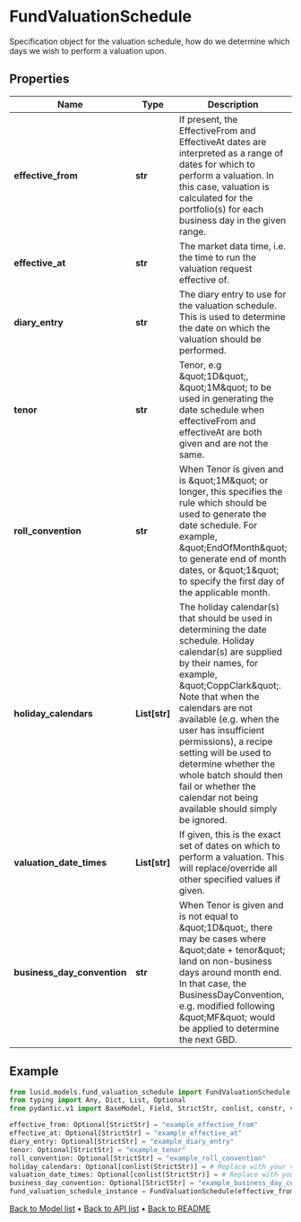 # FundValuationSchedule

Specification object for the valuation schedule, how do we determine which days we wish to perform a valuation upon.
## Properties
Name | Type | Description | Notes
------------ | ------------- | ------------- | -------------
**effective_from** | **str** | If present, the EffectiveFrom and EffectiveAt dates are interpreted as a range of dates for which to perform a valuation.  In this case, valuation is calculated for the portfolio(s) for each business day in the given range. | [optional] 
**effective_at** | **str** | The market data time, i.e. the time to run the valuation request effective of. | [optional] 
**diary_entry** | **str** | The diary entry to use for the valuation schedule. This is used to determine the date on which the valuation should be performed. | [optional] 
**tenor** | **str** | Tenor, e.g \&quot;1D\&quot;, \&quot;1M\&quot; to be used in generating the date schedule when effectiveFrom and effectiveAt are both given and are not the same. | [optional] 
**roll_convention** | **str** | When Tenor is given and is \&quot;1M\&quot; or longer, this specifies the rule which should be used to generate the date schedule.  For example, \&quot;EndOfMonth\&quot; to generate end of month dates, or \&quot;1\&quot; to specify the first day of the applicable month. | [optional] 
**holiday_calendars** | **List[str]** | The holiday calendar(s) that should be used in determining the date schedule.  Holiday calendar(s) are supplied by their names, for example, \&quot;CoppClark\&quot;.  Note that when the calendars are not available (e.g. when the user has insufficient permissions),  a recipe setting will be used to determine whether the whole batch should then fail or whether the calendar not being available should simply be ignored. | [optional] 
**valuation_date_times** | **List[str]** | If given, this is the exact set of dates on which to perform a valuation. This will replace/override all other specified values if given. | [optional] 
**business_day_convention** | **str** | When Tenor is given and is not equal to \&quot;1D\&quot;, there may be cases where \&quot;date + tenor\&quot; land on non-business days around month end.  In that case, the BusinessDayConvention, e.g. modified following \&quot;MF\&quot; would be applied to determine the next GBD. | [optional] 
## Example

```python
from lusid.models.fund_valuation_schedule import FundValuationSchedule
from typing import Any, Dict, List, Optional
from pydantic.v1 import BaseModel, Field, StrictStr, conlist, constr, validator

effective_from: Optional[StrictStr] = "example_effective_from"
effective_at: Optional[StrictStr] = "example_effective_at"
diary_entry: Optional[StrictStr] = "example_diary_entry"
tenor: Optional[StrictStr] = "example_tenor"
roll_convention: Optional[StrictStr] = "example_roll_convention"
holiday_calendars: Optional[conlist(StrictStr)] = # Replace with your value
valuation_date_times: Optional[conlist(StrictStr)] = # Replace with your value
business_day_convention: Optional[StrictStr] = "example_business_day_convention"
fund_valuation_schedule_instance = FundValuationSchedule(effective_from=effective_from, effective_at=effective_at, diary_entry=diary_entry, tenor=tenor, roll_convention=roll_convention, holiday_calendars=holiday_calendars, valuation_date_times=valuation_date_times, business_day_convention=business_day_convention)

```

[Back to Model list](../README.md#documentation-for-models) &#8226; [Back to API list](../README.md#documentation-for-api-endpoints) &#8226; [Back to README](../README.md)

